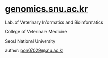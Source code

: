 # [genomics.snu.ac.kr](https://genomics.snu.ac.kr/)

Lab. of Veterinary Informatics and Bioinformatics

College of Veterinary Medicine

Seoul National University

author: [pon07029@snu.ac.kr](mailto:pon07029@snu.ac.kr)
